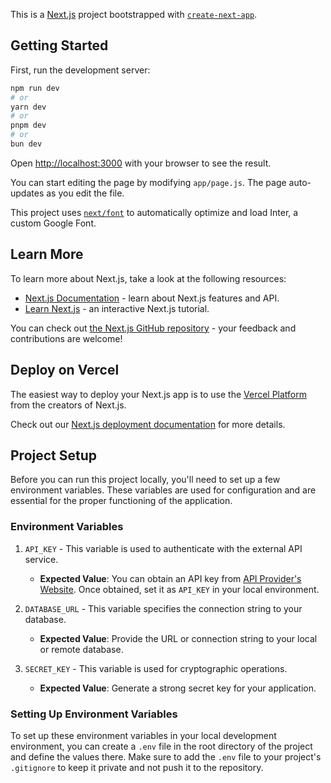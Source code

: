 This is a [Next.js](https://nextjs.org/) project bootstrapped with [`create-next-app`](https://github.com/vercel/next.js/tree/canary/packages/create-next-app).

## Getting Started

First, run the development server:

```bash
npm run dev
# or
yarn dev
# or
pnpm dev
# or
bun dev
```

Open [http://localhost:3000](http://localhost:3000) with your browser to see the result.

You can start editing the page by modifying `app/page.js`. The page auto-updates as you edit the file.

This project uses [`next/font`](https://nextjs.org/docs/basic-features/font-optimization) to automatically optimize and load Inter, a custom Google Font.

## Learn More

To learn more about Next.js, take a look at the following resources:

- [Next.js Documentation](https://nextjs.org/docs) - learn about Next.js features and API.
- [Learn Next.js](https://nextjs.org/learn) - an interactive Next.js tutorial.

You can check out [the Next.js GitHub repository](https://github.com/vercel/next.js/) - your feedback and contributions are welcome!

## Deploy on Vercel

The easiest way to deploy your Next.js app is to use the [Vercel Platform](https://vercel.com/new?utm_medium=default-template&filter=next.js&utm_source=create-next-app&utm_campaign=create-next-app-readme) from the creators of Next.js.

Check out our [Next.js deployment documentation](https://nextjs.org/docs/deployment) for more details.

## Project Setup

Before you can run this project locally, you'll need to set up a few environment variables. These variables are used for configuration and are essential for the proper functioning of the application.

### Environment Variables

1. `API_KEY` - This variable is used to authenticate with the external API service.

   - **Expected Value**: You can obtain an API key from [API Provider's Website](https://api-provider.com). Once obtained, set it as `API_KEY` in your local environment.

2. `DATABASE_URL` - This variable specifies the connection string to your database.

   - **Expected Value**: Provide the URL or connection string to your local or remote database.

3. `SECRET_KEY` - This variable is used for cryptographic operations.

   - **Expected Value**: Generate a strong secret key for your application.

### Setting Up Environment Variables

To set up these environment variables in your local development environment, you can create a `.env` file in the root directory of the project and define the values there. Make sure to add the `.env` file to your project's `.gitignore` to keep it private and not push it to the repository.
